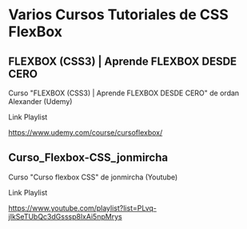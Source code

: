 # Varios Cursos Tutoriales de CSS FlexBox

## FLEXBOX (CSS3) | Aprende FLEXBOX DESDE CERO

Curso "FLEXBOX (CSS3) | Aprende FLEXBOX DESDE CERO" de ordan Alexander (Udemy)

Link Playlist

https://www.udemy.com/course/cursoflexbox/

## Curso_Flexbox-CSS_jonmircha

Curso "Curso flexbox CSS" de jonmircha (Youtube)

Link Playlist

https://www.youtube.com/playlist?list=PLvq-jIkSeTUbQc3dGsssp8lxAi5npMrys

